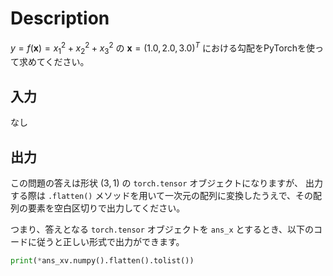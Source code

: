 # Description
$y = f(\boldsymbol{x}) = x_1^2 + x_2^2 + x_3^2$ の $\boldsymbol{x}=(1.0, 2.0, 3.0)^T$ における勾配をPyTorchを使って求めてください。

## 入力
なし

## 出力
この問題の答えは形状 $(3, 1)$ の `torch.tensor` オブジェクトになりますが、
出力する際は `.flatten()` メソッドを用いて一次元の配列に変換したうえで、その配列の要素を空白区切りで出力してください。

つまり、答えとなる `torch.tensor` オブジェクトを `ans_x` とするとき、以下のコードに従うと正しい形式で出力ができます。
```python
print(*ans_xv.numpy().flatten().tolist())
```